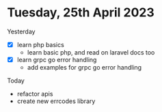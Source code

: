 # Tuesday, 25th April 2023

Yesterday
- [x] learn php basics
	- learn basic php, and read on laravel docs too
- [x] learn grpc go error handling
	- add examples for grpc go error handling

Today
- refactor apis
- create new errcodes library
